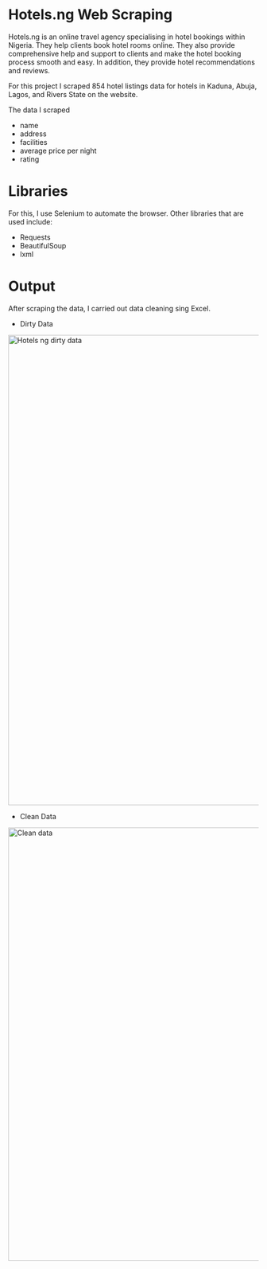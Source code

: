 # Hotels.ng Web Scraping

Hotels.ng is an online travel agency specialising in hotel bookings within Nigeria. They help clients book hotel rooms online. They also provide comprehensive help and support to clients and make the hotel booking process smooth and easy. In addition, they provide hotel recommendations and reviews.

For this project I scraped 854 hotel listings data for hotels in Kaduna, Abuja, Lagos, and Rivers State on the website. 

The data I scraped
- name
- address
- facilities
- average price per night
- rating

# Libraries
For this, I use Selenium to automate the browser. Other libraries that are used include:
- Requests
- BeautifulSoup
- lxml

# Output
After scraping the data, I carried out data cleaning sing Excel.

- Dirty Data
<img width="945" alt="Hotels ng dirty data" src="https://user-images.githubusercontent.com/92667306/161396374-0998a148-2894-4719-af36-886c5d818e0c.PNG">

- Clean Data
<img width="871" alt="Clean data" src="https://user-images.githubusercontent.com/92667306/161397381-39d00cf2-32c9-4f4b-bea8-4ded1cc86a65.PNG">
